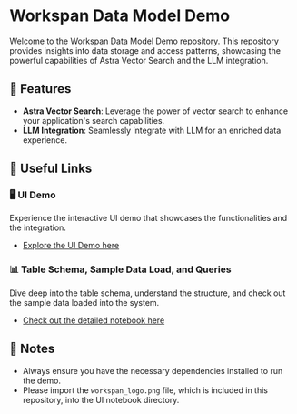 # Workspan Data Model Demo

Welcome to the Workspan Data Model Demo repository. This repository provides insights into data storage and access patterns, showcasing the powerful capabilities of Astra Vector Search and the LLM integration.

## 📌 Features

- **Astra Vector Search**: Leverage the power of vector search to enhance your application's search capabilities.
- **LLM Integration**: Seamlessly integrate with LLM for an enriched data experience.

## 🔗 Useful Links

### 🖥️ UI Demo 

Experience the interactive UI demo that showcases the functionalities and the integration.
- [Explore the UI Demo here](https://github.com/faizalrub-datastax/workspan-datamodel-demo/blob/main/Workspan_UI_Demo.ipynb)

### 📊 Table Schema, Sample Data Load, and Queries

Dive deep into the table schema, understand the structure, and check out the sample data loaded into the system.
- [Check out the detailed notebook here](https://github.com/faizalrub-datastax/workspan-datamodel-demo/blob/main/Workspan_Data_Model.ipynb)

## 📝 Notes

- Always ensure you have the necessary dependencies installed to run the demo.
- Please import the `workspan_logo.png` file, which is included in this repository, into the UI notebook directory.


